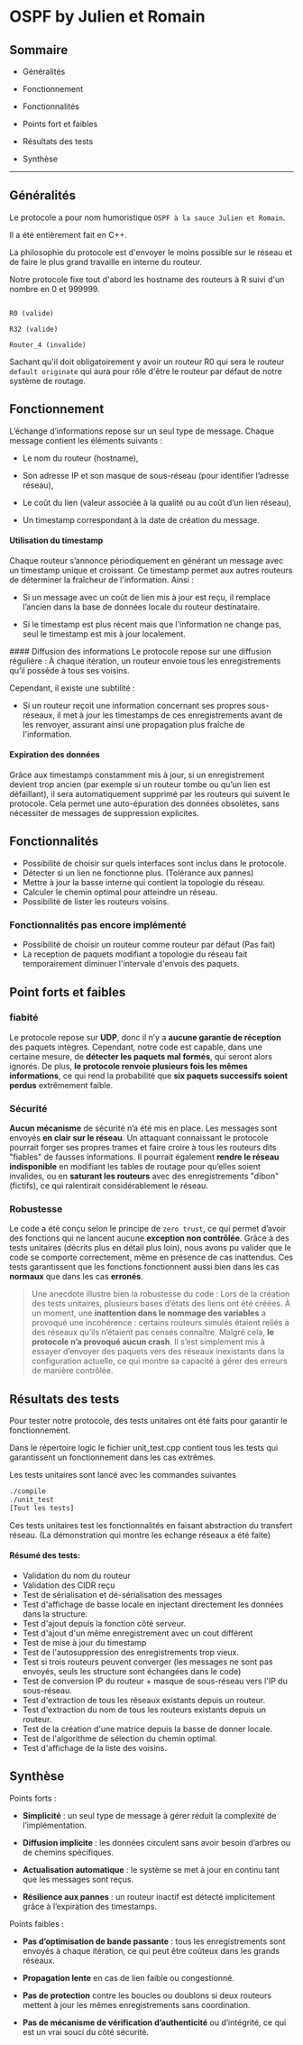 
# OSPF by Julien et Romain

  

## Sommaire

- Généralités 

- Fonctionnement

- Fonctionnalités

- Points fort et faibles

- Résultats des tests

- Synthèse

-----

  

## Généralités 

Le protocole a pour nom humoristique `OSPF à la sauce Julien et Romain`.

Il a été entièrement fait en C++.

La philosophie du protocole est d'envoyer le moins possible sur le réseau et de faire le plus grand travaille en interne du routeur.

Notre protocole fixe tout d'abord les hostname des routeurs à R suivi d'un nombre en 0 et 999999.

```

R0 (valide)

R32 (valide)

Router_4 (invalide)

```

Sachant qu'il doit obligatoirement y avoir un routeur R0 qui sera le routeur `default originate` qui aura pour rôle d'être le routeur par défaut de notre système de routage.  

## Fonctionnement

L’échange d’informations repose sur un seul type de message.
Chaque message contient les éléments suivants :

- Le nom du routeur (hostname),

- Son adresse IP et son masque de sous-réseau (pour identifier l’adresse réseau),

- Le coût du lien (valeur associée à la qualité ou au coût d’un lien réseau),

- Un timestamp correspondant à la date de création du message.

#### Utilisation du timestamp

Chaque routeur s’annonce périodiquement en générant un message avec un timestamp unique et croissant.
Ce timestamp permet aux autres routeurs de déterminer la fraîcheur de l'information. Ainsi :

- Si un message avec un coût de lien mis à jour est reçu, il remplace l’ancien dans la base de données locale du routeur destinataire.

- Si le timestamp est plus récent mais que l'information ne change pas, seul le timestamp est mis à jour localement. 

#### Diffusion des informations
Le protocole repose sur une diffusion régulière :
À chaque itération, un routeur envoie tous les enregistrements qu’il possède à tous ses voisins.

Cependant, il existe une subtilité :

- Si un routeur reçoit une information concernant ses propres sous-réseaux, il met à jour les timestamps de ces enregistrements avant de les renvoyer, assurant ainsi une propagation plus fraîche de l'information.

#### Expiration des données

Grâce aux timestamps constamment mis à jour, si un enregistrement devient trop ancien (par exemple si un routeur tombe ou qu’un lien est défaillant), il sera automatiquement supprimé par les routeurs qui suivent le protocole.
Cela permet une auto-épuration des données obsolètes, sans nécessiter de messages de suppression explicites.


## Fonctionnalités
- Possibilité de choisir sur quels interfaces sont inclus dans le protocole.
- Détecter si un lien ne fonctionne plus. (Tolérance aux pannes)
- Mettre à jour la basse interne qui contient la topologie du réseau.
- Calculer le chemin optimal pour atteindre un réseau.
- Possibilité de lister les routeurs voisins.

### Fonctionnalités pas encore implémenté
- Possibilité de choisir un routeur comme routeur par défaut (Pas fait)
- La reception de paquets modifiant a topologie du réseau fait temporairement diminuer l'intervale d'envois des paquets.


## Point forts et faibles

### fiabité
Le protocole repose sur **UDP**, donc il n’y a **aucune garantie de réception** des paquets intègres. Cependant, notre code est capable, dans une certaine mesure, de **détecter les paquets mal formés**, qui seront alors ignorés.
De plus, **le protocole renvoie plusieurs fois les mêmes informations**, ce qui rend la probabilité que **six paquets successifs soient perdus** extrêmement faible.


### Sécurité
**Aucun mécanisme** de sécurité n’a été mis en place.
Les messages sont envoyés **en clair sur le réseau**. Un attaquant connaissant le protocole pourrait forger ses propres trames et faire croire à tous les routeurs dits "fiables" de fausses informations.
Il pourrait également **rendre le réseau indisponible** en modifiant les tables de routage pour qu’elles soient invalides, ou en **saturant les routeurs** avec des enregistrements "dibon" (fictifs), ce qui ralentirait considérablement le réseau.



### Robustesse
Le code a été conçu selon le principe de `zero trust`, ce qui permet d’avoir des fonctions qui ne lancent aucune **exception non contrôlée**.
Grâce à des tests unitaires (décrits plus en détail plus loin), nous avons pu valider que le code se comporte correctement, même en présence de cas inattendus.
Ces tests garantissent que les fonctions fonctionnent aussi bien dans les cas **normaux** que dans les cas **erronés**.

> Une anecdote illustre bien la robustesse du code :
Lors de la création des tests unitaires, plusieurs bases d’états des liens ont été créées. À un moment, une **inattention dans le nommage des variables** a provoqué une incohérence : certains routeurs simulés étaient reliés à des réseaux qu’ils n’étaient pas censés connaître.
Malgré cela, **le protocole n’a provoqué aucun crash**. Il s’est simplement mis à essayer d’envoyer des paquets vers des réseaux inexistants dans la configuration actuelle, ce qui montre sa capacité à gérer des erreurs de manière contrôlée.




## Résultats des tests
Pour tester notre protocole, des tests unitaires ont été faits pour garantir le fonctionnement.

Dans le répertoire logic le fichier unit_test.cpp contient tous les tests qui garantissent un fonctionnement dans les cas extrêmes.

Les tests unitaires sont lancé avec les commandes suivantes
```bash
./compile
./unit_test
[Tout les tests]
```
Ces tests unitaires test les fonctionnalités en faisant abstraction du transfert réseau. (La démonstration qui montre les echange réseaux a été faite)

#### Résumé des tests:
- Validation du nom du routeur
- Validation des CIDR reçu
- Test de sérialisation et dé-sérialisation des messages
- Test d'affichage de basse locale en injectant directement les données dans la structure.
- Test d'ajout depuis la fonction côté serveur.
-  Test d'ajout d'un même enregistrement avec un cout différent
- Test de mise à jour du timestamp
- Test de l'autosuppression des enregistrements trop vieux.
- Test si trois routeurs peuvent converger (les messages ne sont pas envoyés, seuls les structure sont échangées dans le code)
- Test de conversion IP du routeur + masque de sous-réseau vers l'IP du sous-réseau.
- Test d'extraction de tous les réseaux existants depuis un routeur.
- Test d'extraction du nom de tous les routeurs existants depuis un routeur.
- Test de la création d'une matrice depuis la basse de donner locale.
- Test de l'algorithme de sélection du chemin optimal.
- Test d'affichage de la liste des voisins.


## Synthèse
Points forts :
- **Simplicité** : un seul type de message à gérer réduit la complexité de l’implémentation.

- **Diffusion implicite** : les données circulent sans avoir besoin d’arbres ou de chemins spécifiques.

- **Actualisation automatique** : le système se met à jour en continu tant que les messages sont reçus.

- **Résilience aux pannes** : un routeur inactif est détecté implicitement grâce à l’expiration des timestamps.

Points faibles :
- **Pas d’optimisation de bande passante** : tous les enregistrements sont envoyés à chaque itération, ce qui peut être coûteux dans les grands réseaux.

- **Propagation lente** en cas de lien faible ou congestionné.

- **Pas de protection** contre les boucles ou doublons si deux routeurs mettent à jour les mêmes enregistrements sans coordination.

- **Pas de mécanisme de vérification d’authenticité** ou d’intégrité, ce qui est un vrai souci du côté sécurité.

